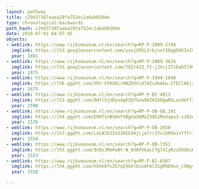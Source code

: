 ```yaml
---
layout: pathway
title: c29d37307aaea29fa752ec1a6ab030de
type: chronological-backwards
path_hash: c29d37307aaea29fa752ec1a6ab030de
date: 2018-07-01 04:07:45
objects:
- weblink: https://www.rijksmuseum.nl/en/search?q=RP-P-2009-2794
  imglink: https://lh3.googleusercontent.com/yaxjO95LIrbjvutIQqg9dUIeIVPWocLQbMsmloujXSiuBaVvgykPS0KpgFLqGhYlB4U1M8TOSlRawsYARua4KdbqeRw=s200
  year: 1881
- weblink: https://www.rijksmuseum.nl/en/search?q=RP-P-2009-3634
  imglink: https://lh3.googleusercontent.com/T8Zr423_FI-jJhcjZTzEwDIl99rSJPUpUiKKOiDcg2nx9cPotLg7UIh0YFvv1Zfs63u3NftF6TaJ-BkR9sAM5A6Otls=s200
  year: 1875
- weblink: https://www.rijksmuseum.nl/en/search?q=RP-P-1944-1048
  imglink: https://lh6.ggpht.com/XRt-kYKGhLr0N2DXVidl6Zs4bAEw-ZfECl88jZVTmYI1LPSv6XTn4XHC9hQkVI04ynu5XT5fGtmydQCeJLXdn5JCDJLt=s200
  year: 1675
- weblink: https://www.rijksmuseum.nl/en/search?q=RP-P-BI-4813
  imglink: https://lh3.ggpht.com/8HtlVjUDyx4qKVQYSoa9H2KSX8gwRkLasdGff3J4foS1X-zshlAPMN3fnbGwr89-lEK29b0KznkkCKs7TxiFW8LDuPiG=s200
  year: 1590
- weblink: https://www.rijksmuseum.nl/en/search?q=RP-P-OB-68.201
  imglink: https://lh4.ggpht.com/ERHTxnBSHnTVBgXaXbMoZ3QEzMxUapu3-ziNJo6MKXvk7-p8szjsCXhPivn_rLaG4H2ndBB3mKxnhrE_1jlpGxzVbLo=s200
  year: 1576
- weblink: https://www.rijksmuseum.nl/en/search?q=RP-P-OB-2650
  imglink: https://lh3.ggpht.com/LxLWJb32x51H5E44jLja7rrJYviUK0a1vYftr1G7MuX6ZIzXFCGz2aYGOCMZVSo-m-n6QnxjjT-YKf9XOMDr_EJykYM=s200
  year: 1554
- weblink: https://www.rijksmuseum.nl/en/search?q=RP-P-OB-7351
  imglink: https://lh3.ggpht.com/9nQsJMmPw0t-N_0X6PV6aLC7glkIyKzuXOUbcHBuzzPxFIxU9eULJuc36EjwCMogMPd8dSr1_VlXzBC1uJaE4uSBKA=s200
  year: 1553
- weblink: https://www.rijksmuseum.nl/en/search?q=RP-P-BI-6567
  imglink: https://lh4.ggpht.com/hbVk6fvZ57q59GklbsoAFml5SgPDD9ux_cSNgvEDiJhadt9nkFBS_hZkEhJy3sBjqCzeQymPb5xzEpfJZTgMWt4VEfJT=s200
  year: 1550

---
```

